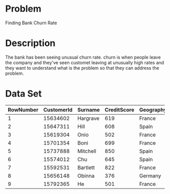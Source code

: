 # Problem
Finding Bank Churn Rate

# Description
The bank has been seeing unusual churn rate. churn is when people leave the company and they've seen customet leaving at 
unusually high rates and they want to understand what is the problem so that they can address the problem.

# Data Set

| RowNumber | CustomerId | Surname  | CreditScore | Geography | Gender | Age | Tenure | Balance  | NumOfProducts | HasCrCard | IsActiveMember | EstimatedSalary | Exited |
|-----------|------------|----------|-------------|-----------|--------|-----|--------|----------|---------------|-----------|----------------|-----------------|--------|
| 1         | 15634602   | Hargrave | 619         | France    | Female | 42  | 2      | 0        | 1             | 1         | 1              | 101348.9        | 1      |
| 2         | 15647311   | Hill     | 608         | Spain     | Female | 41  | 1      | 83807.86 | 1             | 0         | 1              | 112542.6        | 0      |
| 3         | 15619304   | Onio     | 502         | France    | Female | 42  | 8      | 159660.8 | 3             | 1         | 0              | 113931.6        | 1      |
| 4         | 15701354   | Boni     | 699         | France    | Female | 39  | 1      | 0        | 2             | 0         | 0              | 93826.63        | 0      |
| 5         | 15737888   | Mitchell | 850         | Spain     | Female | 43  | 2      | 125510.8 | 1             | 1         | 1              | 79084.1         | 0      |
| 6         | 15574012   | Chu      | 645         | Spain     | Male   | 44  | 8      | 113755.8 | 2             | 1         | 0              | 149756.7        | 1      |
| 7         | 15592531   | Bartlett | 822         | France    | Male   | 50  | 7      | 0        | 2             | 1         | 1              | 10062.8         | 0      |
| 8         | 15656148   | Obinna   | 376         | Germany   | Female | 29  | 4      | 115046.7 | 4             | 1         | 0              | 119346.9        | 1      |
| 9         | 15792365   | He       | 501         | France    | Male   | 44  | 4      | 142051.1 | 2             | 0         | 1              | 74940.5         | 0      |

